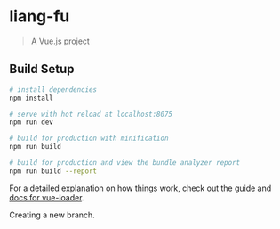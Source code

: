 # liang-fu

> A Vue.js project

## Build Setup

``` bash
# install dependencies
npm install

# serve with hot reload at localhost:8075
npm run dev

# build for production with minification
npm run build

# build for production and view the bundle analyzer report
npm run build --report
```

For a detailed explanation on how things work, check out the [guide](http://vuejs-templates.github.io/webpack/) and [docs for vue-loader](http://vuejs.github.io/vue-loader).

Creating a new branch.
